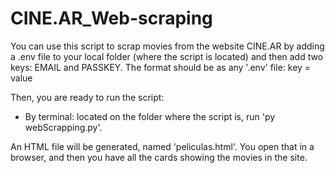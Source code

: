 ﻿# CINE.AR_Web-scraping
You can use this script to scrap movies from the website CINE.AR by adding a .env file to your local folder (where the script is located) and then add two keys: EMAIL and PASSKEY. The format should be as any '.env' file: 
key = value

Then, you are ready to run the script:

  - By terminal: located on the folder where the script is, run 'py webScrapping.py'.

An HTML file will be generated, named 'peliculas.html'. You open that in a browser, and then you have all the cards showing the movies in the site.
